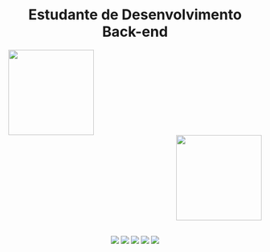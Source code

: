 <div align="center"><h1>Estudante de Desenvolvimento Back-end</h1></div>


<div align="left">

  <a href="https://github.com/ferdnan">
  <img height="170em" src="https://github-readme-stats.vercel.app/api?username=ferdnan&show_icons=true&theme=dark&include_all_commits=true&count_private=true"/> 
  </div>
  <div align="right">
  <img height="170em" src="https://github-readme-stats.vercel.app/api/top-langs/?username=ferdnan&layout=compact&langs_count=7&theme=dark"/>

</div>

<br>

<div align="center">

  <a href="https://www.youtube.com/channel/UCTfOD7s89Doe7S-SOjvzw_w" target="_blank"><img src="https://img.shields.io/badge/YouTube-FF0000?style=for-the-badge&logo=youtube&logoColor=white" target="_blank"></a>
  <a href="https://www.instagram.com/nando_codes/" target="_blank"><img src="https://img.shields.io/badge/-Instagram-%23E4405F?style=for-the-badge&logo=instagram&logoColor=white" target="_blank"></a>
 <a href="https://discord.gg/HcVrnCDT" target="_blank"><img src="https://img.shields.io/badge/Discord-7289DA?style=for-the-badge&logo=discord&logoColor=white" target="_blank"></a> 
  <a href = "mailto:fernandes.trbl@gmail.com"><img src="https://img.shields.io/badge/-Gmail-%23333?style=for-the-badge&logo=gmail&logoColor=white" target="_blank"></a>
  <a href="https://www.linkedin.com/in/josefernandesback/" target="_blank"><img src="https://img.shields.io/badge/-LinkedIn-%230077B5?style=for-the-badge&logo=linkedin&logoColor=white" target="_blank"></a>  
  
</div>
